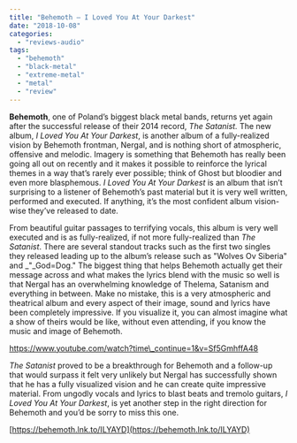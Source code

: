 ```yaml
---
title: "Behemoth – I Loved You At Your Darkest"
date: "2018-10-08"
categories: 
  - "reviews-audio"
tags: 
  - "behemoth"
  - "black-metal"
  - "extreme-metal"
  - "metal"
  - "review"
---
```


**Behemoth**, one of Poland’s biggest black metal bands, returns yet again after the successful release of their 2014 record, _The Satanist._ The new album, _I Loved You At Your Darkest_, is another album of a fully-realized vision by Behemoth frontman, Nergal, and is nothing short of atmospheric, offensive and melodic. Imagery is something that Behemoth has really been going all out on recently and it makes it possible to reinforce the lyrical themes in a way that’s rarely ever possible; think of Ghost but bloodier and even more blasphemous. _I Loved You At Your Darkest_ is an album that isn’t surprising to a listener of Behemoth’s past material but it is very well written, performed and executed. If anything, it’s the most confident album vision-wise they’ve released to date.

From beautiful guitar passages to terrifying vocals, this album is very well executed and is as fully-realized, if not more fully-realized than _The Satanist_. There are several standout tracks such as the first two singles they released leading up to the album’s release such as "Wolves Ov Siberia" and _"_God=Dog." The biggest thing that helps Behemoth actually get their message across and what makes the lyrics blend with the music so well is that Nergal has an overwhelming knowledge of Thelema, Satanism and everything in between. Make no mistake, this is a very atmospheric and theatrical album and every aspect of their image, sound and lyrics have been completely impressive. If you visualize it, you can almost imagine what a show of theirs would be like, without even attending, if you know the music and image of Behemoth.

https://www.youtube.com/watch?time\_continue=1&v=Sf5GmhffA48

_The Satanist_ proved to be a breakthrough for Behemoth and a follow-up that would surpass it felt very unlikely but Nergal has successfully shown that he has a fully visualized vision and he can create quite impressive material. From ungodly vocals and lyrics to blast beats and tremolo guitars, _I Loved You At Your Darkest_, is yet another step in the right direction for Behemoth and you’d be sorry to miss this one.

[https://behemoth.lnk.to/ILYAYD](https://behemoth.lnk.to/ILYAYD)
